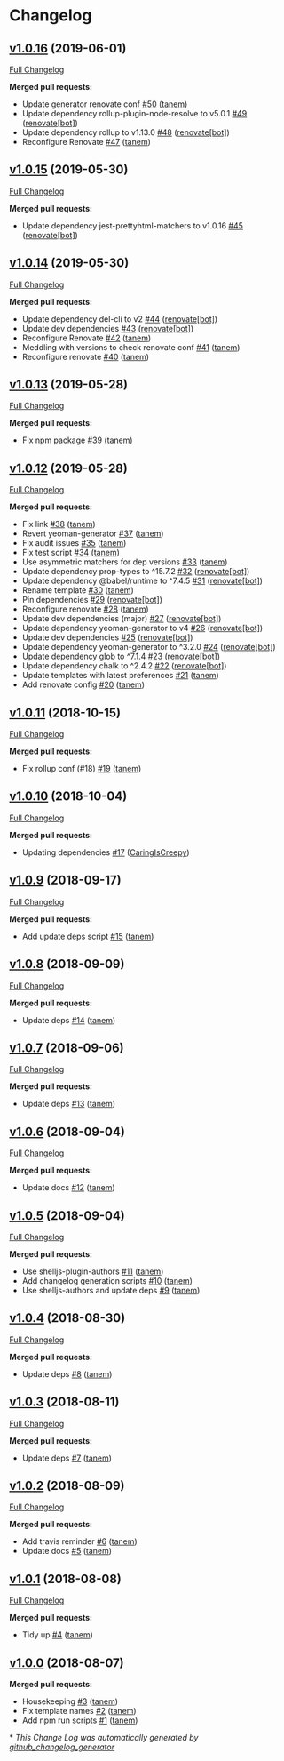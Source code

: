 # Changelog

## [v1.0.16](https://github.com/tanem/generator-typescript-react-lib/tree/v1.0.16) (2019-06-01)
[Full Changelog](https://github.com/tanem/generator-typescript-react-lib/compare/v1.0.15...v1.0.16)

**Merged pull requests:**

- Update generator renovate conf [\#50](https://github.com/tanem/generator-typescript-react-lib/pull/50) ([tanem](https://github.com/tanem))
- Update dependency rollup-plugin-node-resolve to v5.0.1 [\#49](https://github.com/tanem/generator-typescript-react-lib/pull/49) ([renovate[bot]](https://github.com/apps/renovate))
- Update dependency rollup to v1.13.0 [\#48](https://github.com/tanem/generator-typescript-react-lib/pull/48) ([renovate[bot]](https://github.com/apps/renovate))
- Reconfigure Renovate [\#47](https://github.com/tanem/generator-typescript-react-lib/pull/47) ([tanem](https://github.com/tanem))

## [v1.0.15](https://github.com/tanem/generator-typescript-react-lib/tree/v1.0.15) (2019-05-30)
[Full Changelog](https://github.com/tanem/generator-typescript-react-lib/compare/v1.0.14...v1.0.15)

**Merged pull requests:**

- Update dependency jest-prettyhtml-matchers to v1.0.16 [\#45](https://github.com/tanem/generator-typescript-react-lib/pull/45) ([renovate[bot]](https://github.com/apps/renovate))

## [v1.0.14](https://github.com/tanem/generator-typescript-react-lib/tree/v1.0.14) (2019-05-30)
[Full Changelog](https://github.com/tanem/generator-typescript-react-lib/compare/v1.0.13...v1.0.14)

**Merged pull requests:**

- Update dependency del-cli to v2 [\#44](https://github.com/tanem/generator-typescript-react-lib/pull/44) ([renovate[bot]](https://github.com/apps/renovate))
- Update dev dependencies [\#43](https://github.com/tanem/generator-typescript-react-lib/pull/43) ([renovate[bot]](https://github.com/apps/renovate))
- Reconfigure Renovate [\#42](https://github.com/tanem/generator-typescript-react-lib/pull/42) ([tanem](https://github.com/tanem))
- Meddling with versions to check renovate conf [\#41](https://github.com/tanem/generator-typescript-react-lib/pull/41) ([tanem](https://github.com/tanem))
- Reconfigure renovate [\#40](https://github.com/tanem/generator-typescript-react-lib/pull/40) ([tanem](https://github.com/tanem))

## [v1.0.13](https://github.com/tanem/generator-typescript-react-lib/tree/v1.0.13) (2019-05-28)
[Full Changelog](https://github.com/tanem/generator-typescript-react-lib/compare/v1.0.12...v1.0.13)

**Merged pull requests:**

- Fix npm package [\#39](https://github.com/tanem/generator-typescript-react-lib/pull/39) ([tanem](https://github.com/tanem))

## [v1.0.12](https://github.com/tanem/generator-typescript-react-lib/tree/v1.0.12) (2019-05-28)
[Full Changelog](https://github.com/tanem/generator-typescript-react-lib/compare/v1.0.11...v1.0.12)

**Merged pull requests:**

- Fix link [\#38](https://github.com/tanem/generator-typescript-react-lib/pull/38) ([tanem](https://github.com/tanem))
- Revert yeoman-generator [\#37](https://github.com/tanem/generator-typescript-react-lib/pull/37) ([tanem](https://github.com/tanem))
- Fix audit issues [\#35](https://github.com/tanem/generator-typescript-react-lib/pull/35) ([tanem](https://github.com/tanem))
- Fix test script [\#34](https://github.com/tanem/generator-typescript-react-lib/pull/34) ([tanem](https://github.com/tanem))
- Use asymmetric matchers for dep versions [\#33](https://github.com/tanem/generator-typescript-react-lib/pull/33) ([tanem](https://github.com/tanem))
- Update dependency prop-types to ^15.7.2 [\#32](https://github.com/tanem/generator-typescript-react-lib/pull/32) ([renovate[bot]](https://github.com/apps/renovate))
- Update dependency @babel/runtime to ^7.4.5 [\#31](https://github.com/tanem/generator-typescript-react-lib/pull/31) ([renovate[bot]](https://github.com/apps/renovate))
- Rename template [\#30](https://github.com/tanem/generator-typescript-react-lib/pull/30) ([tanem](https://github.com/tanem))
- Pin dependencies [\#29](https://github.com/tanem/generator-typescript-react-lib/pull/29) ([renovate[bot]](https://github.com/apps/renovate))
- Reconfigure renovate [\#28](https://github.com/tanem/generator-typescript-react-lib/pull/28) ([tanem](https://github.com/tanem))
- Update dev dependencies \(major\) [\#27](https://github.com/tanem/generator-typescript-react-lib/pull/27) ([renovate[bot]](https://github.com/apps/renovate))
- Update dependency yeoman-generator to v4 [\#26](https://github.com/tanem/generator-typescript-react-lib/pull/26) ([renovate[bot]](https://github.com/apps/renovate))
- Update dev dependencies [\#25](https://github.com/tanem/generator-typescript-react-lib/pull/25) ([renovate[bot]](https://github.com/apps/renovate))
- Update dependency yeoman-generator to ^3.2.0 [\#24](https://github.com/tanem/generator-typescript-react-lib/pull/24) ([renovate[bot]](https://github.com/apps/renovate))
- Update dependency glob to ^7.1.4 [\#23](https://github.com/tanem/generator-typescript-react-lib/pull/23) ([renovate[bot]](https://github.com/apps/renovate))
- Update dependency chalk to ^2.4.2 [\#22](https://github.com/tanem/generator-typescript-react-lib/pull/22) ([renovate[bot]](https://github.com/apps/renovate))
- Update templates with latest preferences [\#21](https://github.com/tanem/generator-typescript-react-lib/pull/21) ([tanem](https://github.com/tanem))
- Add renovate config [\#20](https://github.com/tanem/generator-typescript-react-lib/pull/20) ([tanem](https://github.com/tanem))

## [v1.0.11](https://github.com/tanem/generator-typescript-react-lib/tree/v1.0.11) (2018-10-15)
[Full Changelog](https://github.com/tanem/generator-typescript-react-lib/compare/v1.0.10...v1.0.11)

**Merged pull requests:**

- Fix rollup conf \(\#18\) [\#19](https://github.com/tanem/generator-typescript-react-lib/pull/19) ([tanem](https://github.com/tanem))

## [v1.0.10](https://github.com/tanem/generator-typescript-react-lib/tree/v1.0.10) (2018-10-04)
[Full Changelog](https://github.com/tanem/generator-typescript-react-lib/compare/v1.0.9...v1.0.10)

**Merged pull requests:**

- Updating dependencies [\#17](https://github.com/tanem/generator-typescript-react-lib/pull/17) ([CaringIsCreepy](https://github.com/CaringIsCreepy))

## [v1.0.9](https://github.com/tanem/generator-typescript-react-lib/tree/v1.0.9) (2018-09-17)
[Full Changelog](https://github.com/tanem/generator-typescript-react-lib/compare/v1.0.8...v1.0.9)

**Merged pull requests:**

- Add update deps script [\#15](https://github.com/tanem/generator-typescript-react-lib/pull/15) ([tanem](https://github.com/tanem))

## [v1.0.8](https://github.com/tanem/generator-typescript-react-lib/tree/v1.0.8) (2018-09-09)
[Full Changelog](https://github.com/tanem/generator-typescript-react-lib/compare/v1.0.7...v1.0.8)

**Merged pull requests:**

- Update deps [\#14](https://github.com/tanem/generator-typescript-react-lib/pull/14) ([tanem](https://github.com/tanem))

## [v1.0.7](https://github.com/tanem/generator-typescript-react-lib/tree/v1.0.7) (2018-09-06)
[Full Changelog](https://github.com/tanem/generator-typescript-react-lib/compare/v1.0.6...v1.0.7)

**Merged pull requests:**

- Update deps [\#13](https://github.com/tanem/generator-typescript-react-lib/pull/13) ([tanem](https://github.com/tanem))

## [v1.0.6](https://github.com/tanem/generator-typescript-react-lib/tree/v1.0.6) (2018-09-04)
[Full Changelog](https://github.com/tanem/generator-typescript-react-lib/compare/v1.0.5...v1.0.6)

**Merged pull requests:**

- Update docs [\#12](https://github.com/tanem/generator-typescript-react-lib/pull/12) ([tanem](https://github.com/tanem))

## [v1.0.5](https://github.com/tanem/generator-typescript-react-lib/tree/v1.0.5) (2018-09-04)
[Full Changelog](https://github.com/tanem/generator-typescript-react-lib/compare/v1.0.4...v1.0.5)

**Merged pull requests:**

- Use shelljs-plugin-authors [\#11](https://github.com/tanem/generator-typescript-react-lib/pull/11) ([tanem](https://github.com/tanem))
- Add changelog generation scripts [\#10](https://github.com/tanem/generator-typescript-react-lib/pull/10) ([tanem](https://github.com/tanem))
- Use shelljs-authors and update deps [\#9](https://github.com/tanem/generator-typescript-react-lib/pull/9) ([tanem](https://github.com/tanem))

## [v1.0.4](https://github.com/tanem/generator-typescript-react-lib/tree/v1.0.4) (2018-08-30)
[Full Changelog](https://github.com/tanem/generator-typescript-react-lib/compare/v1.0.3...v1.0.4)

**Merged pull requests:**

- Update deps [\#8](https://github.com/tanem/generator-typescript-react-lib/pull/8) ([tanem](https://github.com/tanem))

## [v1.0.3](https://github.com/tanem/generator-typescript-react-lib/tree/v1.0.3) (2018-08-11)
[Full Changelog](https://github.com/tanem/generator-typescript-react-lib/compare/v1.0.2...v1.0.3)

**Merged pull requests:**

- Update deps [\#7](https://github.com/tanem/generator-typescript-react-lib/pull/7) ([tanem](https://github.com/tanem))

## [v1.0.2](https://github.com/tanem/generator-typescript-react-lib/tree/v1.0.2) (2018-08-09)
[Full Changelog](https://github.com/tanem/generator-typescript-react-lib/compare/v1.0.1...v1.0.2)

**Merged pull requests:**

- Add travis reminder [\#6](https://github.com/tanem/generator-typescript-react-lib/pull/6) ([tanem](https://github.com/tanem))
- Update docs [\#5](https://github.com/tanem/generator-typescript-react-lib/pull/5) ([tanem](https://github.com/tanem))

## [v1.0.1](https://github.com/tanem/generator-typescript-react-lib/tree/v1.0.1) (2018-08-08)
[Full Changelog](https://github.com/tanem/generator-typescript-react-lib/compare/v1.0.0...v1.0.1)

**Merged pull requests:**

- Tidy up [\#4](https://github.com/tanem/generator-typescript-react-lib/pull/4) ([tanem](https://github.com/tanem))

## [v1.0.0](https://github.com/tanem/generator-typescript-react-lib/tree/v1.0.0) (2018-08-07)
**Merged pull requests:**

- Housekeeping [\#3](https://github.com/tanem/generator-typescript-react-lib/pull/3) ([tanem](https://github.com/tanem))
- Fix template names [\#2](https://github.com/tanem/generator-typescript-react-lib/pull/2) ([tanem](https://github.com/tanem))
- Add npm run scripts [\#1](https://github.com/tanem/generator-typescript-react-lib/pull/1) ([tanem](https://github.com/tanem))



\* *This Change Log was automatically generated by [github_changelog_generator](https://github.com/skywinder/Github-Changelog-Generator)*
